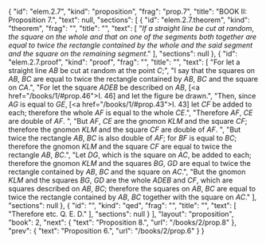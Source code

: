 {
  "id": "elem.2.7",
  "kind": "proposition",
  "frag": "prop.7",
  "title": "BOOK II: Proposition 7.",
  "text": null,
  "sections": [
    {
      "id": "elem.2.7.theorem",
      "kind": "theorem",
      "frag": "",
      "title": "",
      "text": [
        "<var>If a straight line be cut at random</var>, <var>the square on the whole and that on one of the segments both together are equal to twice the rectangle contained by the whole and the said segment and the square on the remaining segment</var>."
      ],
      "sections": null
    },
    {
      "id": "elem.2.7.proof",
      "kind": "proof",
      "frag": "",
      "title": "",
      "text": [
        "For let a straight line <var>AB</var> be cut at random at the point <var>C</var>;",
        "I say that the squares on <var>AB</var>, <var>BC</var> are equal to twice the rectangle contained by <var>AB</var>, <var>BC</var> and the square on <var>CA</var>.",
        "For let the square <var>ADEB</var> be described on <var>AB</var>, [<a href=\"/books/1/#prop.46\">I. 46</a>] and let the figure be drawn.",
        "Then, since <var>AG</var> is equal to <var>GE</var>, [<a href=\"/books/1/#prop.43\">I. 43</a>] let <var>CF</var> be added to each; therefore the whole <var>AF</var> is equal to the whole <var>CE</var>.",
        "Therefore <var>AF</var>, <var>CE</var> are double of <var>AF</var>. ",
        "But <var>AF</var>, <var>CE</var> are the gnomon <var>KLM</var> and the square <var>CF</var>; therefore the gnomon <var>KLM</var> and the square <var>CF</var> are double of <var>AF</var>. ",
        "But twice the rectangle <var>AB</var>, <var>BC</var> is also double of <var>AF</var>; for <var>BF</var> is equal to <var>BC</var>; therefore the gnomon <var>KLM</var> and the square <var>CF</var> are equal to twice the rectangle <var>AB</var>, <var>BC</var>.",
        "Let <var>DG</var>, which is the square on <var>AC</var>, be added to each; therefore the gnomon <var>KLM</var> and the squares <var>BG</var>, <var>GD</var> are equal to twice the rectangle contained by <var>AB</var>, <var>BC</var> and the square on <var>AC</var>.",
        "But the gnomon <var>KLM</var> and the squares <var>BG</var>, <var>GD</var> are the whole <var>ADEB</var> and <var>CF</var>, which are squares described on <var>AB</var>, <var>BC</var>; therefore the squares on <var>AB</var>, <var>BC</var> are equal to twice the rectangle contained by <var>AB</var>, <var>BC</var> together with the square on <var>AC</var>."
      ],
      "sections": null
    },
    {
      "id": "",
      "kind": "qed",
      "frag": "",
      "title": "",
      "text": [
        "Therefore etc. Q. E. D."
      ],
      "sections": null
    }
  ],
  "layout": "proposition",
  "book": 2,
  "next": {
    "text": "Proposition 8.",
    "url": "/books/2/prop.8"
  },
  "prev": {
    "text": "Proposition 6.",
    "url": "/books/2/prop.6"
  }
}

